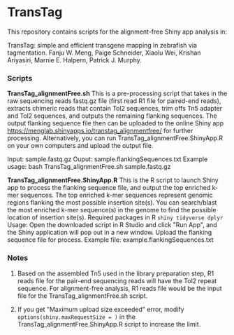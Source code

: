 # TransTag

This repository contains scripts for the alignment-free Shiny app analysis in: 

TransTag: simple and efficient transgene mapping in zebrafish via tagmentation.
Fanju W. Meng, Paige Schneider, Xiaolu Wei, Krishan Ariyasiri, Marnie E. Halpern, Patrick J. Murphy.


### Scripts

**TransTag_alignmentFree.sh**
This is a pre-processing script that takes in the raw sequencing reads fastq.gz file (first read R1 file for paired-end reads), extracts chimeric reads that contain Tol2 sequences, trim offs Tn5 adapter and Tol2 sequences, and outputs the remaining flanking sequences. 
The output flanking sequence file then can be uploaded to the online Shiny app https://menglab.shinyapps.io/transtag_alignmentfree/ for further processing.
Alternatively, you can run TransTag_alignmentFree.ShinyApp.R on your own computers and upload the output file.

Input: 
	sample.fastq.gz
Ouput: 
	sample.flankingSequences.txt
Example usage:
	bash TransTag_alignmentFree.sh sample.fastq.gz 
   

**TransTag_alignmentFree.ShinyApp.R**
This is the R script to launch Shiny app to process the flanking sequence file, and output the top enriched k-mer sequences.
The top enriched k-mer sequences represent genomic regions flanking the most possible insertion site(s). You can search/blast the most enriched k-mer sequence(s) in the genome to find the possible location of insertion site(s).
Required packages in R
	```
	shiny
	tidyverse
	dplyr
	```
Usage:
	Open the downloaded script in R Studio and click "Run App", and the Shiny application will pop out in a new window. Upload the flanking sequence file for process.
Example file:
	example.flankingSequences.txt

### Notes

1. Based on the assembled Tn5 used in the library preparation step, R1 reads file for the pair-end sequencing reads will have the Tol2 repeat sequence. For alignment-free analysis, R1 reads file would be the input file for the TransTag_alignmentFree.sh script.

2. If you get "Maximum upload size exceeded" error, modify ```options(shiny.maxRequestSize = )``` in the TransTag_alignmentFree.ShinyApp.R script to increase the limit.
